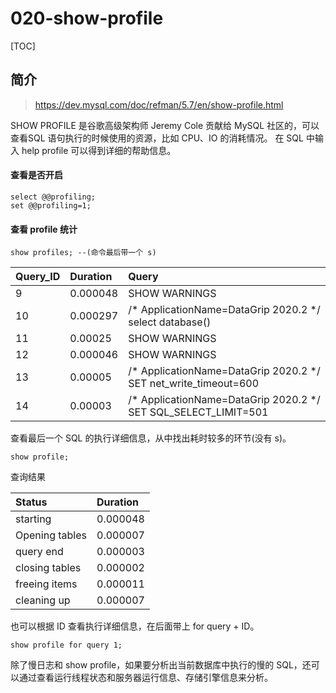 # 020-show-profile

[TOC]

## 简介

> https://dev.mysql.com/doc/refman/5.7/en/show-profile.html

SHOW PROFILE 是谷歌高级架构师 Jeremy Cole 贡献给 MySQL 社区的，可以查看SQL 语句执行的时候使用的资源，比如 CPU、IO 的消耗情况。 在 SQL 中输入 help profile 可以得到详细的帮助信息。

#### 查看是否开启

```
select @@profiling; 
set @@profiling=1;
```

#### 查看 profile 统计

```
show profiles; --(命令最后带一个 s)
```

| Query\_ID | Duration | Query                                                        |
| :-------- | :------- | :----------------------------------------------------------- |
| 9         | 0.000048 | SHOW WARNINGS                                                |
| 10        | 0.000297 | /\* ApplicationName=DataGrip 2020.2 \*/ select database\(\)  |
| 11        | 0.00025  | SHOW WARNINGS                                                |
| 12        | 0.000046 | SHOW WARNINGS                                                |
| 13        | 0.00005  | /\* ApplicationName=DataGrip 2020.2 \*/ SET net\_write\_timeout=600 |
| 14        | 0.00003  | /\* ApplicationName=DataGrip 2020.2 \*/ SET SQL\_SELECT\_LIMIT=501 |

查看最后一个 SQL 的执行详细信息，从中找出耗时较多的环节(没有 s)。

```
show profile;
```

查询结果

| Status         | Duration |
| :------------- | :------- |
| starting       | 0.000048 |
| Opening tables | 0.000007 |
| query end      | 0.000003 |
| closing tables | 0.000002 |
| freeing items  | 0.000011 |
| cleaning up    | 0.000007 |

也可以根据 ID 查看执行详细信息，在后面带上 for query + ID。

```
show profile for query 1;
```

除了慢日志和 show profile，如果要分析出当前数据库中执行的慢的 SQL，还可以通过查看运行线程状态和服务器运行信息、存储引擎信息来分析。

